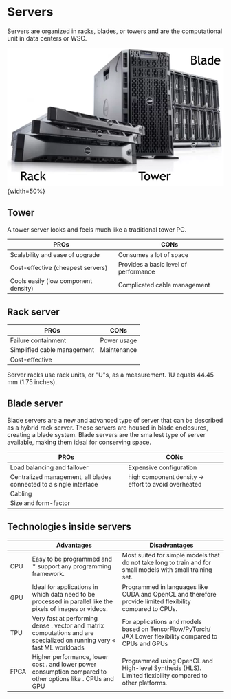 
# Servers

Servers are organized in racks, blades, or towers and are the computational unit in data centers or WSC.

![](images/2d7790e4bd72220a96cc3b2b5245e508.png){width=50%}


## Tower 

A tower server looks and feels much like a traditional tower PC.

| PROs  | CONs| 
|---|----|
| Scalability and ease of upgrade | Consumes a lot of space |
| Cost-effective (cheapest servers) | Provides a basic level of performance |
| Cools easily (low component density) | Complicated cable management|


## Rack server

| PROs                        | CONs        |
| --------------------------- | ----------- |
| Failure containment         | Power usage |
| Simplified cable management |         Maintenance    |
| Cost-effective                            |             |

Server racks use rack units, or "U"s, as a measurement. 1U equals 44.45 mm (1.75 inches).

## Blade server 

Blade servers are a new and advanced type of server that can be described as a hybrid rack server. These servers are housed in blade enclosures, creating a blade system. Blade servers are the smallest type of server available, making them ideal for conserving space.

| PROs                                                               | CONs                                                 |
| ------------------------------------------------------------------ | ---------------------------------------------------- |
| Load balancing and failover                                        | Expensive configuration                              |
| Centralized management, all blades connected to a single interface | high component density -> effort to avoid overheated |
| Cabling                                                            |                                                      |
|                              Size and form-factor                                      |                                                      |


## Technologies inside servers

|     | Advantages | Disadvantages |
| --- | ---------- | ------------- |
| CPU | Easy to be programmed and * support any programming framework. | Most suited for simple models that do not take long to train and for small models with small training set.               |
| GPU |   Ideal for applications in which data need to be processed in parallel like the pixels of images or videos. | Programmed in languages like CUDA and OpenCL and therefore provide limited flexibility compared to CPUs. |
| TPU | Very fast at performing dense . vector and matrix computations  and are specialized on running very « fast ML workloads | For applications and models based on TensorFlow/PyTorch/ JAX Lower flexibility compared to CPUs and GPUs |
| FPGA | Higher performance, lower cost . and lower power consumption compared to other options like . CPUs and GPU | Programmed using OpenCL and High-level Synthesis (HLS). Limited flexibility compared to other platforms. |


